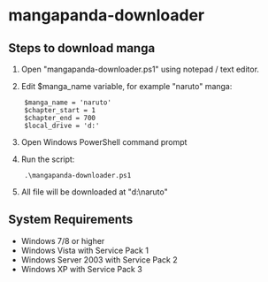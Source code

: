mangapanda-downloader
=====================

Steps to download manga
-----------------------

1. Open "mangapanda-downloader.ps1" using notepad / text editor.

2. Edit $manga_name variable, for example "naruto" manga:
```
	$manga_name = 'naruto'
	$chapter_start = 1
	$chapter_end = 700
	$local_drive = 'd:'
```
3. Open Windows PowerShell command prompt

4. Run the script:
```
	.\mangapanda-downloader.ps1
```
5. All file will be downloaded at "d:\naruto"


System Requirements
-------------------

- Windows 7/8 or higher
- Windows Vista with Service Pack 1
- Windows Server 2003 with Service Pack 2
- Windows XP with Service Pack 3


